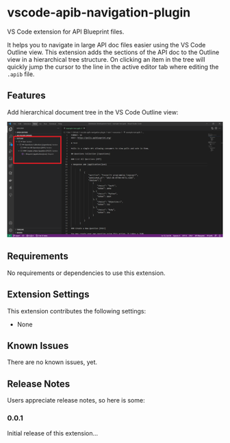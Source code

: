 # vscode-apib-navigation-plugin

VS Code extension for API Blueprint files.

It helps you to navigate in large API doc files easier using the VS Code Outline view. This extension adds the sections of the API doc to the Outline view in a hierarchical tree structure. On clicking an item in the tree will quickly jump the cursor to the line in the active editor tab where editing the `.apib` file.

## Features

Add hierarchical document tree in the VS Code Outline view:

![Outline](images/screenshot-1.png)

## Requirements

No requirements or dependencies to use this extension.

## Extension Settings

This extension contributes the following settings:

* None

## Known Issues

There are no known issues, yet.

## Release Notes

Users appreciate release notes, so here is some:

### 0.0.1

Initial release of this extension...
